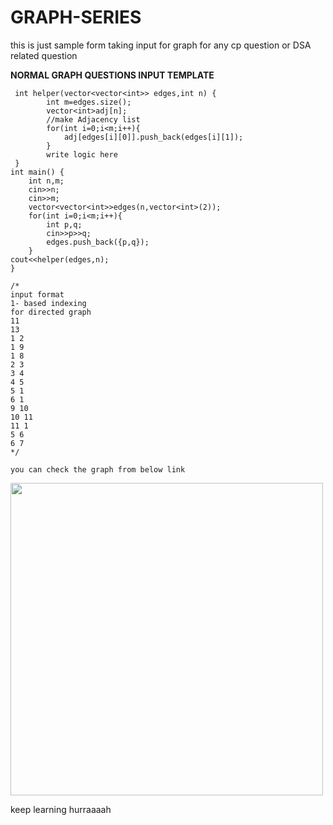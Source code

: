 # GRAPH-SERIES


this is just sample form taking input for graph for any cp question or DSA related question

**NORMAL GRAPH QUESTIONS INPUT TEMPLATE**
```
 int helper(vector<vector<int>> edges,int n) {
        int m=edges.size();
        vector<int>adj[n];
        //make Adjacency list
        for(int i=0;i<m;i++){
            adj[edges[i][0]].push_back(edges[i][1]);
        }
        write logic here
 }
int main() {
	int n,m;
	cin>>n;
	cin>>m;
	vector<vector<int>>edges(n,vector<int>(2));
	for(int i=0;i<m;i++){
		int p,q;
		cin>>p>>q;
		edges.push_back({p,q});
	}	
cout<<helper(edges,n);	
}

/*
input format
1- based indexing
for directed graph
11
13
1 2
1 9
1 8
2 3
3 4
4 5
5 1
6 1
9 10
10 11
11 1
5 6
6 7
*/

you can check the graph from below link
```
<img align="center" width="500" height="500" src="https://github.com/Akash242099/GRAPH-SERIES/assets/52275484/84620d42-bd25-451f-93a3-ee633bd16ee6">


keep learning
hurraaaah
